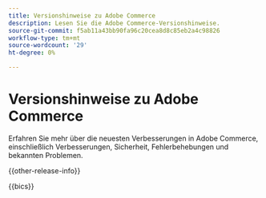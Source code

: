 ```yaml
---
title: Versionshinweise zu Adobe Commerce
description: Lesen Sie die Adobe Commerce-Versionshinweise.
source-git-commit: f5ab11a43bb90fa96c20cea8d8c85eb2a4c98826
workflow-type: tm+mt
source-wordcount: '29'
ht-degree: 0%

---
```



# Versionshinweise zu Adobe Commerce

Erfahren Sie mehr über die neuesten Verbesserungen in Adobe Commerce, einschließlich Verbesserungen, Sicherheit, Fehlerbehebungen und bekannten Problemen.

{{other-release-info}}

{{bics}}
